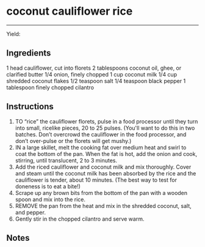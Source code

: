 # coconut cauliflower rice
---
Yield: 

## Ingredients

1 head cauliflower, cut into florets
2 tablespoons coconut oil, ghee, or clarified butter
1/4 onion, finely chopped
1 cup coconut milk
1/4 cup shredded coconut flakes
1/2 teaspoon salt
1/4 teaspoon black pepper
1 tablespoon finely chopped cilantro

## Instructions
1. TO “rice” the cauliflower florets, pulse in a food
processor until they turn into small, ricelike
pieces, 20 to 25 pulses. (You'll want to do this in
two batches. Don’t overcrowd the cauliflower in
the food processor, and don’t over-pulse or the
florets will get mushy.)
2. IN a large skillet, melt the cooking fat over
medium heat and swirl to coat the bottom of
the pan. When the fat is hot, add the onion and
cook, stirring, until translucent, 2 to 3 minutes.
3. Add the riced cauliflower and coconut milk
and mix thoroughly. Cover and steam until the
coconut milk has been absorbed by the rice and
the cauliflower is tender, about 10 minutes. (The
best way to test for doneness is to eat a bite!)
4. Scrape up any brown bits from the bottom of the
pan with a wooden spoon and mix into the rice.
5. REMOVE the pan from the heat and mix in the
shredded coconut, salt, and pepper.
6.  Gently stir
in the chopped cilantro and serve warm.


## Notes









